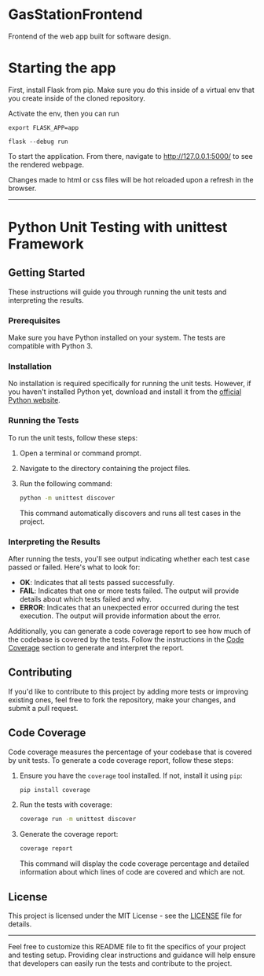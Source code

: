 # GasStationFrontend

Frontend of the web app built for software design.

# Starting the app


First, install Flask from pip. Make sure you do this inside of a virtual env that you create inside of the cloned repository.

Activate the env, then you can run

```
export FLASK_APP=app

flask --debug run
```

To start the application. From there, navigate to http://127.0.0.1:5000/ to see the rendered webpage.

Changes made to html or css files will be hot reloaded upon a refresh in the browser.





_________________________________________________________________________________________________________________________________________________________

# Python Unit Testing with unittest Framework

## Getting Started

These instructions will guide you through running the unit tests and interpreting the results.

### Prerequisites

Make sure you have Python installed on your system. The tests are compatible with Python 3.

### Installation

No installation is required specifically for running the unit tests. However, if you haven't installed Python yet, download and install it from the [official Python website](https://www.python.org/).

### Running the Tests

To run the unit tests, follow these steps:

1. Open a terminal or command prompt.
2. Navigate to the directory containing the project files.
3. Run the following command:

    ```bash
    python -m unittest discover
    ```

    This command automatically discovers and runs all test cases in the project.

### Interpreting the Results

After running the tests, you'll see output indicating whether each test case passed or failed. Here's what to look for:

- **OK**: Indicates that all tests passed successfully.
- **FAIL**: Indicates that one or more tests failed. The output will provide details about which tests failed and why.
- **ERROR**: Indicates that an unexpected error occurred during the test execution. The output will provide information about the error.

Additionally, you can generate a code coverage report to see how much of the codebase is covered by the tests. Follow the instructions in the [Code Coverage](#code-coverage) section to generate and interpret the report.

## Contributing

If you'd like to contribute to this project by adding more tests or improving existing ones, feel free to fork the repository, make your changes, and submit a pull request.

## Code Coverage

Code coverage measures the percentage of your codebase that is covered by unit tests. To generate a code coverage report, follow these steps:

1. Ensure you have the `coverage` tool installed. If not, install it using `pip`:

    ```bash
    pip install coverage
    ```

2. Run the tests with coverage:

    ```bash
    coverage run -m unittest discover
    ```

3. Generate the coverage report:

    ```bash
    coverage report
    ```

    This command will display the code coverage percentage and detailed information about which lines of code are covered and which are not.

## License

This project is licensed under the MIT License - see the [LICENSE](LICENSE) file for details.

---

Feel free to customize this README file to fit the specifics of your project and testing setup. Providing clear instructions and guidance will help ensure that developers can easily run the tests and contribute to the project.
